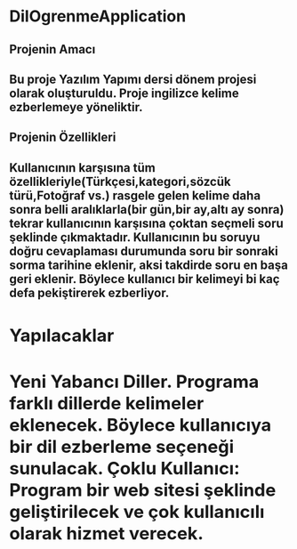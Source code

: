 # DilOgrenmeApplication 
<h2>Projenin Amacı<h2/>
Bu proje Yazılım Yapımı dersi dönem projesi olarak oluşturuldu. Proje ingilizce kelime ezberlemeye yöneliktir.
<h2>Projenin Özellikleri<h2/>
<a>Kullanıcının karşısına tüm özellikleriyle(Türkçesi,kategori,sözcük türü,Fotoğraf vs.) rasgele gelen kelime daha sonra belli aralıklarla(bir gün,bir ay,altı ay sonra) tekrar kullanıcının karşısına çoktan seçmeli soru şeklinde çıkmaktadır. Kullanıcının bu soruyu doğru cevaplaması durumunda soru bir sonraki sorma tarihine eklenir, aksi takdirde soru en başa geri eklenir. Böylece kullanıcı bir kelimeyi bi kaç defa pekiştirerek ezberliyor.<a/>
<h2>Yapılacaklar<h2/>
<a>Yeni Yabancı Diller. Programa farklı dillerde kelimeler eklenecek. Böylece kullanıcıya bir dil ezberleme seçeneği sunulacak.<a/>
<a>Çoklu Kullanıcı: Program bir web sitesi şeklinde geliştirilecek ve çok kullanıcılı olarak hizmet verecek.<a/>
